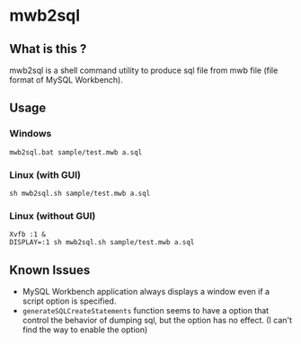 mwb2sql
=======

What is this ?
----------------

mwb2sql is a shell command utility to produce sql file from mwb file (file format of MySQL Workbench).


Usage
-------

### Windows

    mwb2sql.bat sample/test.mwb a.sql

### Linux (with GUI)

    sh mwb2sql.sh sample/test.mwb a.sql

### Linux (without GUI)

    Xvfb :1 &
    DISPLAY=:1 sh mwb2sql.sh sample/test.mwb a.sql


Known Issues
-------------

* MySQL Workbench application always displays a window even if a script option is specified.
* `generateSQLCreateStatements` function seems to have a option that control the behavior of dumping sql, but the option has no effect. (I can't find the way to enable the option)

